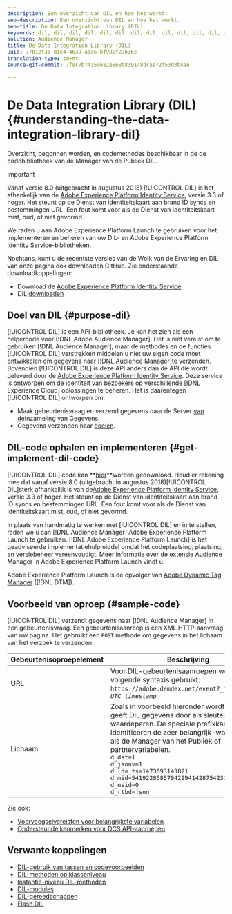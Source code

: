 ```yaml
---
description: Een overzicht van DIL en hoe het werkt.
seo-description: Een overzicht van DIL en hoe het werkt.
seo-title: De Data Integration Library (DIL)
keywords: dil, dil, dil, dil, dil, dil, dil, dil, dil, dil, dil, dil, dil, dil, dil, dil, dil, dil, dil, dil, dil, dil, dil, dil, dil, dil, dil, dil, dil, dil, dil, dil, dil, dil,
solution: Audience Manager
title: De Data Integration Library (DIL)
uuid: 77b12f35-81e4-4639-ada6-bf982f27b36e
translation-type: tm+mt
source-git-commit: 7f9c7b74150682e8e8b839148dcae72f53d3b4ae

---
```



# De Data Integration Library (DIL){#understanding-the-data-integration-library-dil}

Overzicht, begonnen worden, en codemethodes beschikbaar in de de codebibliotheek van de Manager van de Publiek DIL.

>[!IMPORTANT]
>
>Vanaf versie 8.0 (uitgebracht in augustus 2018) [!UICONTROL DIL] is het afhankelijk van de [Adobe Experience Platform Identity Service](https://marketing.adobe.com/resources/help/en_US/mcvid/), versie 3.3 of hoger. Het steunt op de Dienst van identiteitskaart aan brand ID syncs en bestemmingen URL. Een fout komt voor als de Dienst van identiteitskaart mist, oud, of niet gevormd.
>
>We raden u aan Adobe Experience Platform Launch te gebruiken voor het implementeren en beheren van uw DIL- en Adobe Experience Platform Identity Service-bibliotheken.

Nochtans, kunt u de recentste versies van de Wolk van de Ervaring en DIL van onze pagina ook downloaden GitHub. Zie onderstaande downloadkoppelingen:

* Download de [Adobe Experience Platform Identity Service](https://github.com/Adobe-Marketing-Cloud/id-service/releases)
* DIL [downloaden](https://github.com/Adobe-Marketing-Cloud/dil/releases)

## Doel van DIL {#purpose-dil}

[!UICONTROL DIL] is een API-bibliotheek. Je kan het zien als een helpercode voor [!DNL Adobe Audience Manager]. Het is niet vereist om te gebruiken [!DNL Audience Manager], maar de methodes en de functies [!UICONTROL DIL] verstrekken middelen u niet uw eigen code moet ontwikkelen om gegevens naar [!DNL Audience Manager]te verzenden. Bovendien [!UICONTROL DIL] is deze API anders dan de API die wordt geleverd door de [Adobe Experience Platform Identity Service](https://marketing.adobe.com/resources/help/en_US/mcvid/). Deze service is ontworpen om de identiteit van bezoekers op verschillende [!DNL Experience Cloud] oplossingen te beheren. Het is daarentegen [!UICONTROL DIL] ontworpen om:

* Maak gebeurtenisvraag en verzend gegevens naar de Server [van de](../reference/system-components/components-data-collection.md)Inzameling van Gegevens.
* Gegevens verzenden naar [doelen](../features/destinations/destinations.md).

## DIL-code ophalen en implementeren {#get-implement-dil-code}

[!UICONTROL DIL] code kan **[hier](https://github.com/Adobe-Marketing-Cloud/dil/releases)**worden gedownload. Houd er rekening mee dat vanaf versie 8.0 (uitgebracht in augustus 2018)[!UICONTROL DIL]sterk afhankelijk is van de[Adobe Experience Platform Identity Service](https://marketing.adobe.com/resources/help/en_US/mcvid/), versie 3.3 of hoger. Het steunt op de Dienst van identiteitskaart aan brand ID syncs en bestemmingen URL. Een fout komt voor als de Dienst van identiteitskaart mist, oud, of niet gevormd.

In plaats van handmatig te werken met [!UICONTROL DIL] en in te stellen, raden we u aan [!DNL Audience Manager] Adobe Experience Platform Launch [](https://docs.adobelaunch.com/) te gebruiken. [!DNL Adobe Experience Platform Launch] is het geadviseerde implementatiehulpmiddel omdat het codeplaatsing, plaatsing, en versiebeheer vereenvoudigt. Meer informatie over de extensie [](https://docs.adobelaunch.com/extension-reference/web/adobe-audience-manager-extension) Audience Manager in Adobe Experience Platform Launch vindt u.

Adobe Experience Platform Launch is de opvolger van [Adobe Dynamic Tag Manager](https://marketing.adobe.com/resources/help/en_US/dtm/c_overview.html) ([!DNL DTM]).

## Voorbeeld van oproep {#sample-code}

[!UICONTROL DIL] verzendt gegevens naar [!DNL Audience Manager] in een gebeurtenisvraag. Een gebeurtenisaanroep is een XML HTTP-aanvraag van uw pagina. Het gebruikt een `POST` methode om gegevens in het lichaam van het verzoek te verzenden.

| Gebeurtenisoproepelement | Beschrijving |
|--- |--- |
| URL | Voor DIL-gebeurtenisaanroepen wordt de volgende syntaxis gebruikt: `https://adobe.demdex.net/event?_ts =` *`UNIX UTC timestamp`* |
| Lichaam | Zoals in voorbeeld hieronder wordt getoond, geeft DIL gegevens door als sleutel-waardeparen. De speciale prefixkarakters identificeren de zeer belangrijk-waardeparen als de Manager van het Publiek of partnervariabelen.<br>`d_dst=1`<br>`d_jsonv=1`<br>`d_ld=_ts=1473693143821`<br>`d_mid=54192285857942994142875423154873503351`<br>`d_nsid=0`<br>`d_rtbd=json`<br> |

Zie ook:
* [Voorvoegselvereisten voor belangrijkste variabelen](../features/traits/trait-variable-prefixes.md)
* [Ondersteunde kenmerken voor DCS API-aanroepen](../api/dcs-intro/dcs-api-reference/dcs-keys.md)

## Verwante koppelingen

* [DIL-gebruik van tassen en codevoorbeelden](/help/using/dil/dil-use-cases.md)
* [DIL-methoden op klasseniveau](/help/using/dil/dil-class-overview/dil-start.md)
* [Instantie-niveau DIL-methoden](/help/using/dil/dil-instance-methods.md)
* [DIL-modules](/help/using/dil/dil-modules.md)
* [DIL-gereedschappen](/help/using/dil/dil-tools.md)
* [Flash DIL](/help/using/dil/dil-flash.md)